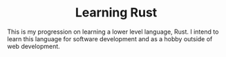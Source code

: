 <h1 align="center">
Learning Rust
</h1>

This is my progression on learning a lower level language, Rust. I intend to learn this language for software development and as a hobby outside of web development.

